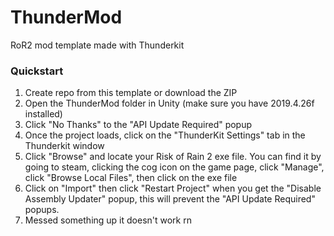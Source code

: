 # ThunderMod
 RoR2 mod template made with Thunderkit

### Quickstart
1. Create repo from this template or download the ZIP
2. Open the ThunderMod folder in Unity (make sure you have 2019.4.26f installed)
3. Click "No Thanks" to the "API Update Required" popup
4. Once the project loads, click on the "ThunderKit Settings" tab in the Thunderkit window
5. Click "Browse" and locate your Risk of Rain 2 exe file. You can find it by going to steam, clicking the cog icon on the game page, click "Manage", click "Browse Local Files", then click on the exe file
6. Click on "Import" then click "Restart Project" when you get the "Disable Assembly Updater" popup, this will prevent the "API Update Required" popups.
7. Messed something up it doesn't work rn
